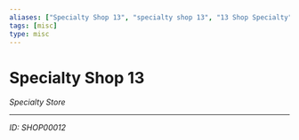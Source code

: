 ```yaml
---
aliases: ["Specialty Shop 13", "specialty shop 13", "13 Shop Specialty"]
tags: [misc]
type: misc
---
```


# Specialty Shop 13

*Specialty Store*

---
*ID: SHOP00012*